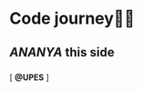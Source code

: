 # Code journey👩‍💻
## *ANANYA* this side
### 
[ **@UPES** ]
<!--
**ananya438/ananya438** is a ✨ _special_ ✨ repository because its `README.md` (this file) appears on your GitHub profile.

Here are some ideas to get you started:

- 🔭 I’m currently working on ...
- 🌱 I’m currently learning new peogramming languages
- 👯 I’m looking to collaborate on different project works
- 💬 Ask me about ...
- 📫 How to reach me: email
- ⚡ Fun fact: ...
-->
